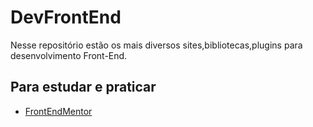# DevFrontEnd
Nesse repositório estão os mais diversos sites,bibliotecas,plugins para desenvolvimento Front-End.

## Para estudar e praticar

<div>
  <ul>
    <li> <a href="https://www.frontendmentor.io/home" target='_blank'>FrontEndMentor</a></li>
  </ul>
</div>
